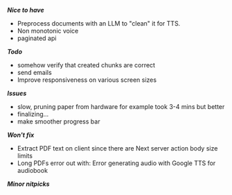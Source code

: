 ***Nice to have***
- Preprocess documents with an LLM to "clean" it for TTS.
- Non monotonic voice
- paginated api

***Todo***
- somehow verify that created chunks are correct
- send emails
- Improve responsiveness on various screen sizes

**_Issues_**
- slow, pruning paper from hardware for example took 3-4 mins but better
- finalizing...
- make smoother progress bar

***Won't fix***
- Extract PDF text on client since there are Next server action body size limits
- Long PDFs error out with: Error generating audio with Google TTS for audiobook


***Minor nitpicks***